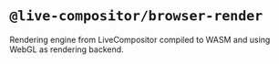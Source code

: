 # `@live-compositor/browser-render`

Rendering engine from LiveCompositor compiled to WASM and using WebGL as rendering backend.
